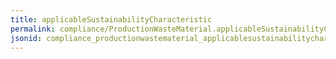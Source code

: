 ```yaml
---
title: applicableSustainabilityCharacteristic
permalink: compliance/ProductionWasteMaterial.applicableSustainabilityCharacteristic.html
jsonid: compliance_productionwastematerial_applicablesustainabilitycharacteristic
---
```


